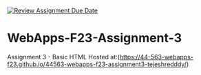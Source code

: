 [![Review Assignment Due Date](https://classroom.github.com/assets/deadline-readme-button-24ddc0f5d75046c5622901739e7c5dd533143b0c8e959d652212380cedb1ea36.svg)](https://classroom.github.com/a/q2-Q7VCy)
# WebApps-F23-Assignment-3
Assignment 3 - Basic HTML
Hosted at:(https://44-563-webapps-f23.github.io/44563-webapps-f23-assignment3-tejeshredddy/)